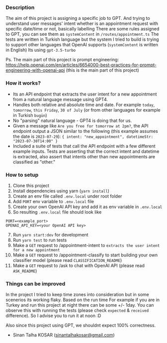 ### Description

The aim of this project is assigning a specific job to GPT. And trying to understand user messages' intent whether is an appointment request with specific date/time or not, basically labelling
There are some rules assigned to GPT, you can see them as `systemContent` in `/routes/appointment.ts`
The tests are written in Turkish language but the system I tried to build is trying to support other languages that OpenAI supports (`systemContent` is written in English)
Its using `gpt-3.5-turbo`

Ps. The main part of this project is prompt engineering: https://help.openai.com/en/articles/6654000-best-practices-for-prompt-engineering-with-openai-api (this is the main part of this project)

### How it works?
- Its an API endpoint that extracts the user intent for a new appointment from a natural language message using GPT4.
- Handles both relative and absolute time and date. For example `today`, `tomorrow`, `this Friday`, `30 of July` (or from other languages for example in Turkish `bugün`)
- No "parsing" natural language - GPT4 is doing that for us.
- Given a message like `Are you free for tomorrow at 2pm?`, the API endpoint output a JSON similar to the following (this example assumes the date is `2023-07-29`): `{ intent: "new_appointment", datetimeStr: "2023-07-30T14:00" }`
- Included a suite of tests that call the API endpoint with a few different example inputs. Tests are asserting that the correct intent and datetime is extracted, also assert that intents other than new appointments are  classified as "other."

### How to setup
1. Clone this project
2. Install dependencies using yarn (`yarn install`)
3. Create an env file called `.env.local` under root folder
4. Add `PORT` env variable to `.env.local` file
5. Create your own OpenAI API key and add it as env variable in `.env.local`
6. So resulting `.env.local` file should look like
```
PORT=<example_port>
OPENAI_API_KEY=<your OpenAI API key>
```
7. Run `yarn start:dev` for development
8. Run `yarn test` to run tests
9. Make a `GET` request to /appointment-intent to `extracts the user intent for a new appointment`
10. Make a `GET` request to /appointment-classify to start building your own classifier model (please read `CLASSIFICATION_README`)
11. Make a `GET` request to /ask to chat with OpenAI API (please read `ASK_README`)

### Things can be improved
In the project I tried to keep time zones into consideration but in some scenerios its working flaky. Based on the run time
For example if you are in Turkey and run this project at night there can be some +/- 1day.
You can observe this with running the tests (please check `expected` & `received` difference). So I advise you to run it at noon :D

Also since this project using GPT, we shouldnt expect 100% correctness.

- Sinan Talha KOSAR (sinantalhakosar@gmail.com)